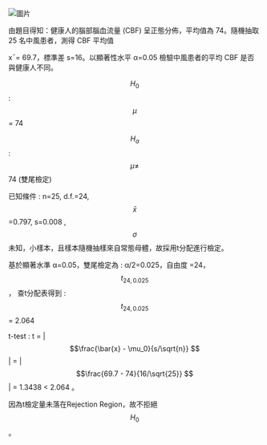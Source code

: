 ![圖片](https://github.com/user-attachments/assets/cc054629-03f3-40cc-99e8-435c213d3886)

由題目得知：健康人的腦部腦血流量 (CBF) 呈正態分佈，平均值為 74。隨機抽取 25 名中風患者，測得 CBF 平均值

x¯= 69.7，標準差 s=16。以顯著性水平 α=0.05 檢驗中風患者的平均 CBF 是否與健康人不同。


$$H_0$$ : $$\mu$$ = 74

$$H_a$$ : $$\mu\ne$$ 74 (雙尾檢定)  

已知條件 : n=25, d.f.=24, $$\bar{x} $$=0.797, s=0.008 , $$\sigma $$未知，小樣本，且樣本隨機抽樣來自常態母體，故採用t分配進行檢定。 

基於顯著水準 α=0.05，雙尾檢定為 : α/2=0.025，自由度 =24， $$t_{24,0.025} $$ ， 查t分配表得到 :  $$t_{24,0.025} $$ = 2.064

t-test : t = | $$\frac{\bar{x} - \mu_0}{s/\sqrt{n}} $$ |  = | $$\frac{69.7 - 74}{16/\sqrt{25}} $$ | = 1.3438 < 2.064 。    

因為t檢定量未落在Rejection Region，故不拒絕 $$H_{0} $$ 。   
